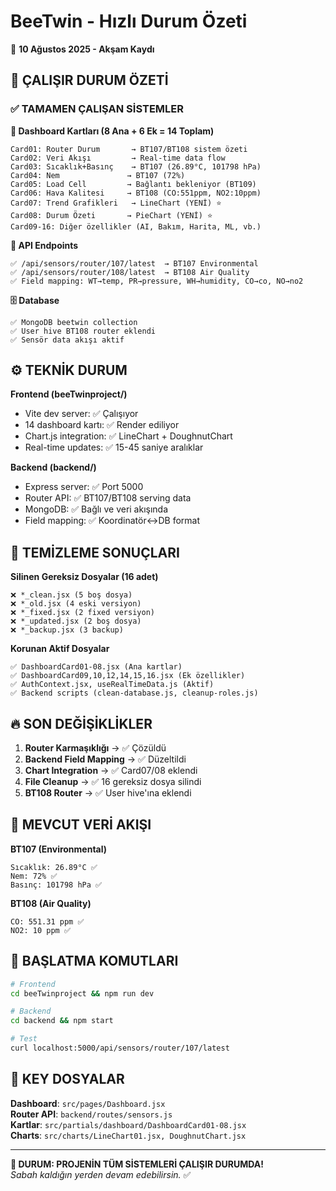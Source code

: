 # BeeTwin - Hızlı Durum Özeti
📅 **10 Ağustos 2025 - Akşam Kaydı**

## 🚀 ÇALIŞIR DURUM ÖZETİ

### ✅ TAMAMEN ÇALIŞAN SİSTEMLER

**🎯 Dashboard Kartları (8 Ana + 6 Ek = 14 Toplam)**
```
Card01: Router Durum       → BT107/BT108 sistem özeti
Card02: Veri Akışı         → Real-time data flow  
Card03: Sıcaklık+Basınç    → BT107 (26.89°C, 101798 hPa)
Card04: Nem               → BT107 (72%)
Card05: Load Cell         → Bağlantı bekleniyor (BT109)
Card06: Hava Kalitesi     → BT108 (CO:551ppm, NO2:10ppm) 
Card07: Trend Grafikleri   → LineChart (YENİ) ⭐
Card08: Durum Özeti       → PieChart (YENİ) ⭐
Card09-16: Diğer özellikler (AI, Bakım, Harita, ML, vb.)
```

**🔗 API Endpoints**
```
✅ /api/sensors/router/107/latest  → BT107 Environmental
✅ /api/sensors/router/108/latest  → BT108 Air Quality  
✅ Field mapping: WT→temp, PR→pressure, WH→humidity, CO→co, NO→no2
```

**🗄️ Database**
```
✅ MongoDB beetwin collection
✅ User hive BT108 router eklendi
✅ Sensör data akışı aktif
```

## ⚙️ TEKNİK DURUM

**Frontend (beeTwinproject/)**
- Vite dev server: ✅ Çalışıyor
- 14 dashboard kartı: ✅ Render ediliyor
- Chart.js integration: ✅ LineChart + DoughnutChart
- Real-time updates: ✅ 15-45 saniye aralıklar

**Backend (backend/)**  
- Express server: ✅ Port 5000
- Router API: ✅ BT107/BT108 serving data
- MongoDB: ✅ Bağlı ve veri akışında
- Field mapping: ✅ Koordinatör↔DB format

## 🧹 TEMİZLEME SONUÇLARI

**Silinen Gereksiz Dosyalar (16 adet)**
```
❌ *_clean.jsx (5 boş dosya)
❌ *_old.jsx (4 eski versiyon) 
❌ *_fixed.jsx (2 fixed versiyon)
❌ *_updated.jsx (2 boş dosya)
❌ *_backup.jsx (3 backup)
```

**Korunan Aktif Dosyalar**
```
✅ DashboardCard01-08.jsx (Ana kartlar)
✅ DashboardCard09,10,12,14,15,16.jsx (Ek özellikler)
✅ AuthContext.jsx, useRealTimeData.js (Aktif)
✅ Backend scripts (clean-database.js, cleanup-roles.js)
```

## 🔥 SON DEĞİŞİKLİKLER

1. **Router Karmaşıklığı** → ✅ Çözüldü
2. **Backend Field Mapping** → ✅ Düzeltildi  
3. **Chart Integration** → ✅ Card07/08 eklendi
4. **File Cleanup** → ✅ 16 gereksiz dosya silindi
5. **BT108 Router** → ✅ User hive'ına eklendi

## 🎯 MEVCUT VERİ AKIŞI

**BT107 (Environmental)**
```
Sıcaklık: 26.89°C ✅
Nem: 72% ✅  
Basınç: 101798 hPa ✅
```

**BT108 (Air Quality)**
```
CO: 551.31 ppm ✅
NO2: 10 ppm ✅
```

## 🚀 BAŞLATMA KOMUTLARI

```bash
# Frontend
cd beeTwinproject && npm run dev

# Backend  
cd backend && npm start

# Test
curl localhost:5000/api/sensors/router/107/latest
```

## 📍 KEY DOSYALAR

**Dashboard**: `src/pages/Dashboard.jsx`  
**Router API**: `backend/routes/sensors.js`  
**Kartlar**: `src/partials/dashboard/DashboardCard01-08.jsx`  
**Charts**: `src/charts/LineChart01.jsx, DoughnutChart.jsx`

---
**🎉 DURUM: PROJENİN TÜM SİSTEMLERİ ÇALIŞIR DURUMDA!**  
*Sabah kaldığın yerden devam edebilirsin.* ✅
